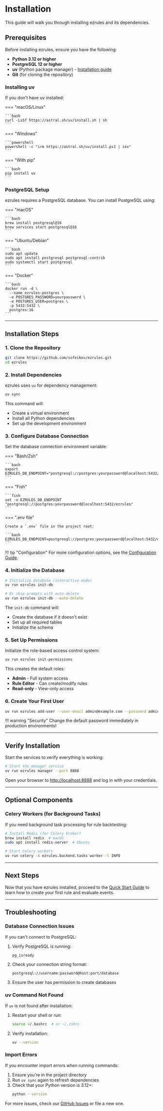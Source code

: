 # Installation

This guide will walk you through installing ezrules and its dependencies.

## Prerequisites

Before installing ezrules, ensure you have the following:

- **Python 3.12 or higher**
- **PostgreSQL 12 or higher**
- **uv** (Python package manager) - [Installation guide](https://github.com/astral-sh/uv)
- **Git** (for cloning the repository)

### Installing uv

If you don't have uv installed:

=== "macOS/Linux"

    ```bash
    curl -LsSf https://astral.sh/uv/install.sh | sh
    ```

=== "Windows"

    ```powershell
    powershell -c "irm https://astral.sh/uv/install.ps1 | iex"
    ```

=== "With pip"

    ```bash
    pip install uv
    ```

### PostgreSQL Setup

ezrules requires a PostgreSQL database. You can install PostgreSQL using:

=== "macOS"

    ```bash
    brew install postgresql@16
    brew services start postgresql@16
    ```

=== "Ubuntu/Debian"

    ```bash
    sudo apt update
    sudo apt install postgresql postgresql-contrib
    sudo systemctl start postgresql
    ```

=== "Docker"

    ```bash
    docker run -d \
      --name ezrules-postgres \
      -e POSTGRES_PASSWORD=yourpassword \
      -e POSTGRES_USER=postgres \
      -p 5432:5432 \
      postgres:16
    ```

---

## Installation Steps

### 1. Clone the Repository

```bash
git clone https://github.com/sofeikov/ezrules.git
cd ezrules
```

### 2. Install Dependencies

ezrules uses `uv` for dependency management:

```bash
uv sync
```

This command will:
- Create a virtual environment
- Install all Python dependencies
- Set up the development environment

### 3. Configure Database Connection

Set the database connection environment variable:

=== "Bash/Zsh"

    ```bash
    export EZRULES_DB_ENDPOINT="postgresql://postgres:yourpassword@localhost:5432/ezrules"
    ```

=== "Fish"

    ```fish
    set -x EZRULES_DB_ENDPOINT "postgresql://postgres:yourpassword@localhost:5432/ezrules"
    ```

=== ".env file"

    Create a `.env` file in the project root:

    ```bash
    EZRULES_DB_ENDPOINT=postgresql://postgres:yourpassword@localhost:5432/ezrules
    ```

!!! tip "Configuration"
    For more configuration options, see the [Configuration Guide](configuration.md).

### 4. Initialize the Database

```bash
# Initialize database (interactive mode)
uv run ezrules init-db

# Or skip prompts with auto-delete
uv run ezrules init-db --auto-delete
```

The `init-db` command will:
- Create the database if it doesn't exist
- Set up all required tables
- Initialize the schema

### 5. Set Up Permissions

Initialize the role-based access control system:

```bash
uv run ezrules init-permissions
```

This creates the default roles:
- **Admin** - Full system access
- **Rule Editor** - Can create/modify rules
- **Read-only** - View-only access

### 6. Create Your First User

```bash
uv run ezrules add-user --user-email admin@example.com --password admin
```

!!! warning "Security"
    Change the default password immediately in production environments!

---

## Verify Installation

Start the services to verify everything is working:

```bash
# Start the manager service
uv run ezrules manager --port 8888
```

Open your browser to [http://localhost:8888](http://localhost:8888) and log in with your credentials.

---

## Optional Components

### Celery Workers (for Background Tasks)

If you need background task processing for rule backtesting:

```bash
# Install Redis (for Celery broker)
brew install redis  # macOS
sudo apt install redis-server  # Ubuntu

# Start Celery workers
uv run celery -A ezrules.backend.tasks worker -l INFO
```

---

## Next Steps

Now that you have ezrules installed, proceed to the [Quick Start Guide](quickstart.md) to learn how to create your first rule and evaluate events.

---

## Troubleshooting

### Database Connection Issues

If you can't connect to PostgreSQL:

1. Verify PostgreSQL is running:
   ```bash
   pg_isready
   ```

2. Check your connection string format:
   ```
   postgresql://username:password@host:port/database
   ```

3. Ensure the user has permission to create databases

### uv Command Not Found

If `uv` is not found after installation:

1. Restart your shell or run:
   ```bash
   source ~/.bashrc  # or ~/.zshrc
   ```

2. Verify installation:
   ```bash
   uv --version
   ```

### Import Errors

If you encounter import errors when running commands:

1. Ensure you're in the project directory
2. Run `uv sync` again to refresh dependencies
3. Check that your Python version is 3.12+:
   ```bash
   python --version
   ```

For more issues, check our [GitHub Issues](https://github.com/sofeikov/ezrules/issues) or file a new one.
